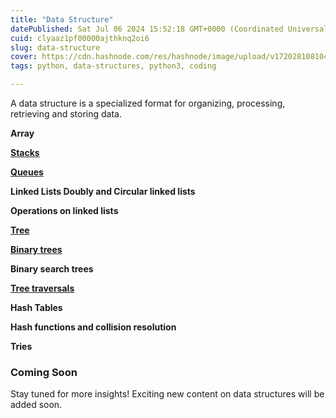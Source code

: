 ```yaml
---
title: "Data Structure"
datePublished: Sat Jul 06 2024 15:52:18 GMT+0000 (Coordinated Universal Time)
cuid: clyaaz1pf00000ajthknq2oi6
slug: data-structure
cover: https://cdn.hashnode.com/res/hashnode/image/upload/v1720281081047/2f5ec4cc-9201-4ffc-980b-33f25e67a276.webp
tags: python, data-structures, python3, coding

---
```


A data structure is a specialized format for organizing, processing, retrieving and storing data.

**Array**

[**Stacks**](https://akshaya-biswal.hashnode.dev/stack)

[**Queues**](https://akshaya-biswal.hashnode.dev/queues)

**Linked Lists Doubly and Circular linked lists**

**Operations on linked lists**

[**Tree**](https://akshaya-biswal.hashnode.dev/trees)

[**Binary trees**](https://akshaya-biswal.hashnode.dev/binary-tree)

**Binary search trees**

[**Tree traversals**](https://akshaya-biswal.hashnode.dev/tree-traversal)

**Hash Tables**

**Hash functions and collision resolution**

**Tries**

### Coming Soon

Stay tuned for more insights! Exciting new content on data structures will be added soon.